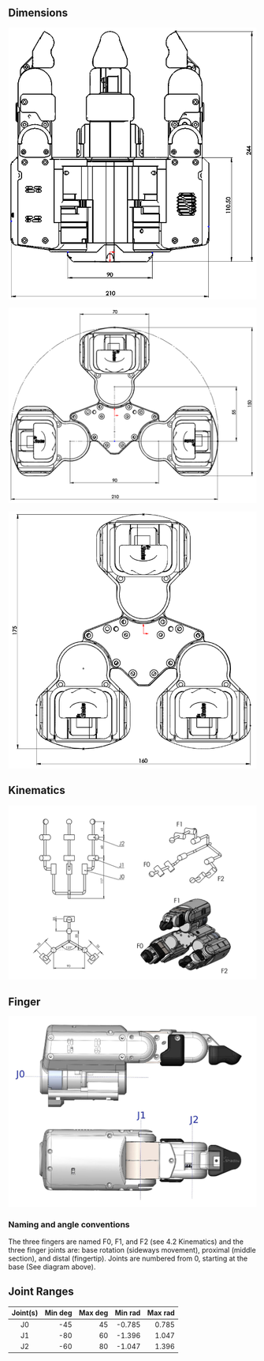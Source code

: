 ## Dimensions

![dimensions_1](../img/dimensions_1.png)

![dimensions_2](../img/dimensions_2.png)

![dimensions_3](../img/dimensions_3.png)

## Kinematics

![dimensions_4](../img/dimensions_4.png)

## Finger

![dimensions_5](../img/dimensions_5.jpg) 

### Naming and angle conventions

The three fingers are named F0, F1, and F2 (see 4.2 Kinematics) and the three finger joints are: base rotation (sideways movement), proximal (middle section), and distal (fingertip). Joints are numbered from 0, starting at the base (See diagram above).

## Joint Ranges


| Joint(s) | Min deg | Max deg | Min rad | Max rad |
| :---: | ---: | ---: | ---: | ---: | 
| J0 | -45 | 45 | -0.785 | 0.785 | 
| J1 | -80 | 60 | -1.396 | 1.047 |
| J2 | -60 | 80 | -1.047 | 1.396 |
